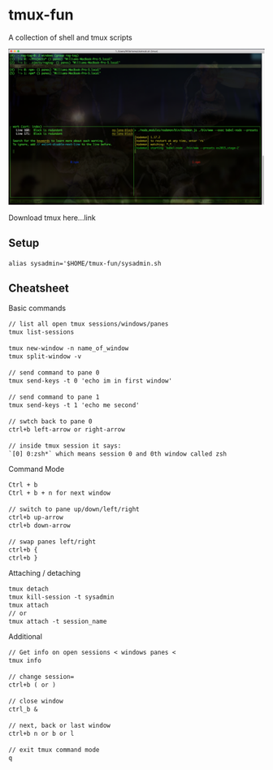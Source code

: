 # tmux-fun
A collection of shell and tmux scripts

![SessionsView](/img/sessions-view.png)

Download tmux here...link

## Setup

`alias sysadmin='$HOME/tmux-fun/sysadmin.sh`

## Cheatsheet

Basic commands
```
// list all open tmux sessions/windows/panes
tmux list-sessions

tmux new-window -n name_of_window
tmux split-window -v

// send command to pane 0
tmux send-keys -t 0 'echo im in first window'

// send command to pane 1
tmux send-keys -t 1 'echo me second' 

// swtch back to pane 0
ctrl+b left-arrow or right-arrow

// inside tmux session it says:
`[0] 0:zsh*` which means session 0 and 0th window called zsh
```



Command Mode
```
Ctrl + b
Ctrl + b + n for next window

// switch to pane up/down/left/right
ctrl+b up-arrow
ctrl+b down-arrow

// swap panes left/right
ctrl+b {
ctrl+b }
```

Attaching / detaching
```
tmux detach
tmux kill-session -t sysadmin
tmux attach
// or
tmux attach -t session_name
```

Additional
```
// Get info on open sessions < windows panes <
tmux info

// change session=
ctrl+b ( or )

// close window
ctrl_b &

// next, back or last window
ctrl+b n or b or l

// exit tmux command mode
q
```